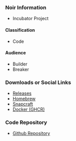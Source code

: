 ### Noir Information

* <i class="fas fa-egg" style="color:#233e81;"></i> Incubator Project

#### Classification

* <i class="fas fa-code" style="color:#233e81;"></i> Code

#### Audience

* <i class="fas fa-toolbox" style="color:#233e81;"></i> Builder
* <i class="fas fa-user-secret" style="color:#233e81;"></i> Breaker

### Downloads or Social Links
* [Releases](https://github.com/owasp-noir/noir/releases)
* [Homebrew](https://formulae.brew.sh/formula/noir)
* [Snapcraft](https://snapcraft.io/noir)
* [Docker (GHCR)](https://github.com/owasp-noir/noir/pkgs/container/noir)

### Code Repository
* [Github Repository](https://github.com/owasp-noir/noir)
